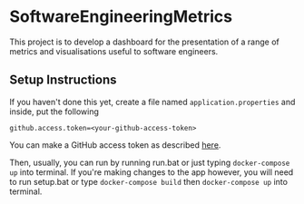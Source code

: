 # SoftwareEngineeringMetrics
This project is to develop a dashboard for the presentation of a range of metrics and visualisations useful to software engineers.

## Setup Instructions

If you haven't done this yet, create a file named `application.properties` and inside, put the following

    github.access.token=<your-github-access-token>
    
You can make a GitHub access token as described [here](https://docs.github.com/en/authentication/keeping-your-account-and-data-secure/creating-a-personal-access-token#creating-a-fine-grained-personal-access-token).

Then, usually, you can run by running run.bat or just typing `docker-compose up` into terminal. If you're making changes to the app however, you will need to run setup.bat or type `docker-compose build` then `docker-compose up` into terminal.
